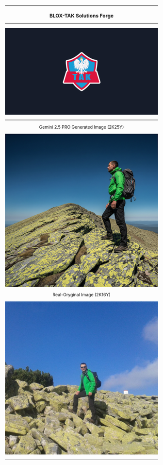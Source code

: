 <hr>

<div align="center"> 
  
###  BLOX-TAK Solutions Forge

</div>

<hr>

<div align="center">  
<img src="BLOX-TAK_SF_WP.png" width="" height=""/>
</div>

<hr>

<div align="center">

Gemini 2.5 PRO Generated Image (2K25Y)
  
<img src="Gemini_Generated_Image_qybg50qybg50qybg.jpeg" width="" height=""/>

Real-Oryginal Image (2K16Y)

<img src="Real-Oryginal.jpg" width="" height=""/>

</div>

<hr>
